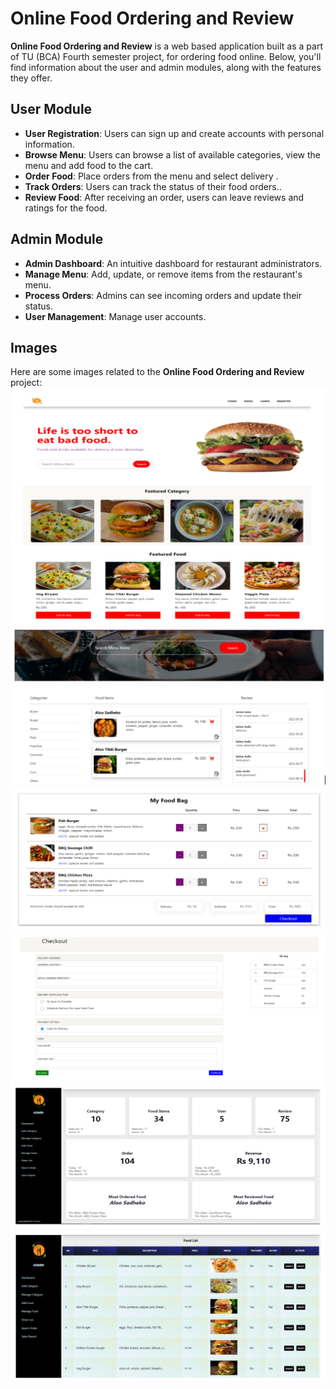 # Online Food Ordering and Review

**Online Food Ordering and Review** is a web based application built as a part of TU (BCA) Fourth semester project, for ordering food online. Below, you'll find information about the user and admin modules, along with the features they offer.

## User Module

- **User Registration**: Users can sign up and create accounts with personal information.
- **Browse Menu**: Users can browse a list of available categories, view the menu and add food to the cart.
- **Order Food**: Place orders from the menu and select delivery .
- **Track Orders**: Users can track the status of their food orders..
- **Review Food**: After receiving an order, users can leave reviews and ratings for the food.

## Admin Module

- **Admin Dashboard**: An intuitive dashboard for restaurant administrators.
- **Manage Menu**: Add, update, or remove items from the restaurant's menu.
- **Process Orders**: Admins can see incoming orders and update their status.
- **User Management**: Manage user accounts.

## Images

Here are some images related to the **Online Food Ordering and Review** project:
![Admin Dashboard](/images/s1.png)
![Admin Dashboard](/images/s2.png)
![Admin Dashboard](/images/s3.png)
![Admin Dashboard](/images/s4.png)
![Admin Dashboard](/images/s5.png)
![Admin Dashboard](/images/s6.png)



